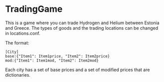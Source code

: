 # TradingGame

This is a game where you can trade Hydrogen and Helium between Estonia and Greece.
The types of goods and the trading locations can be changed in locations.conf.

The format:
```
[City]
base:{"Item1": Item1price, "Item2": Item2price}
mod:{"Item1": Item1mod, "Item2": Item2mod}
```
Each city has a set of base prices and a set of modified prices that are dictionaries.
